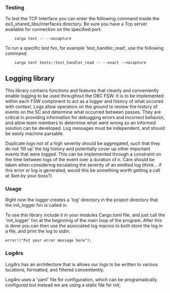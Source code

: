 ### Testing

To test the TCP Interface you can enter the following command inside the ex3_shared_libs/interfaces directory. Be sure you have a Tcp server available for connection on the specified port:

```@sh
    cargo test -- --nocapture 
```

To run a specific test fxn, for example 'test_handler_read', use the following command:

```@sh
    cargo test tests::test_handler_read -- --exact --nocapture
```

## Logging library

This library contains functions and features that cleanly and conveniently enable logging to be used throughout the OBC FSW. It is to be implemented within each FSW component to act as a logger and history of what occured with context. Logs allow operators on the ground to review the history of events on the SC and determine what occurred between passes. They are critical in providing information for debugging errors and incorrect behavior, and allow team members to determine what went wrong so an informed solution can be developed. Log messages must be independent, and should be easily machine parsable.

Duplicate logs not of a high severity should be aggregated, such that they do not ‘fill up’ the log history and potentially cover up other important events that were logged. This can be implemented through a constraint on the time between logs of the event over a duration of n. Care should be taken when considering escalating the severity of an emitted log (think… if this error or log is generated, would this be something worth getting a call at 3am by your boss?).

### Usage

Right now the logger creates a 'log' directory in the project directory that the init_logger fxn is called in.

To use this library include it in your modules Cargo.toml file, and just call the 'init_logger' fxn at the beginning of the main loop of the program. After this is done you can then use the associated log macros to both store the log in a file, and print the log to stdin.

```@Rust
error!("Put your error message here");
```

### Log4rs

Log4rs has an architecture that is allows our logs to be written to various locations, formatted, and filtered conventiently.

Log4rs uses a 'yaml' file for configuration, which can be programatically configured but instead we are using a static file for init;
